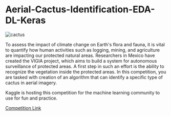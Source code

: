 # Aerial-Cactus-Identification-EDA-DL-Keras

![cactus](https://cdn.britannica.com/s:300x500/40/193840-131-258B734E.jpg)

To assess the impact of climate change on Earth's flora and fauna, it is vital to quantify how human activities such as logging, mining, and agriculture are impacting our protected natural areas. Researchers in Mexico have created the VIGIA project, which aims to build a system for autonomous surveillance of protected areas. A first step in such an effort is the ability to recognize the vegetation inside the protected areas. In this competition, you are tasked with creation of an algorithm that can identify a specific type of cactus in aerial imagery.

Kaggle is hosting this competition for the machine learning community to use for fun and practice.

[Competition Link](https://www.kaggle.com/c/aerial-cactus-identification)
